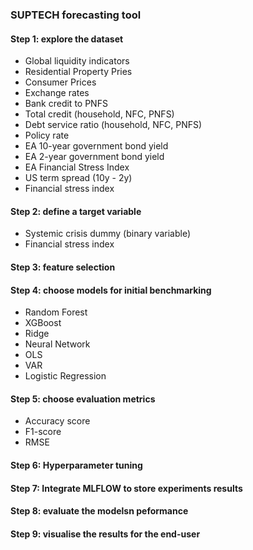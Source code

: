 ### SUPTECH forecasting tool
#### Step 1: explore the dataset
- Global liquidity indicators
- Residential Property Pries
- Consumer Prices
- Exchange rates
- Bank credit to PNFS
- Total credit (household, NFC, PNFS)
- Debt service ratio (household, NFC, PNFS)
- Policy rate
- EA 10-year government bond yield
- EA 2-year government bond yield
- EA Financial Stress Index
- US term spread (10y - 2y)
- Financial stress index

#### Step 2: define a target variable
- Systemic crisis dummy (binary variable)
- Financial stress index 

#### Step 3: feature selection
#### Step 4: choose models for initial benchmarking 
- Random Forest
- XGBoost
- Ridge
- Neural Network
- OLS
- VAR
- Logistic Regression

#### Step 5: choose evaluation metrics
- Accuracy score
- F1-score
- RMSE

#### Step 6: Hyperparameter tuning
#### Step 7: Integrate MLFLOW to store experiments results

#### Step 8: evaluate the modelsn peformance
#### Step 9: visualise the results for the end-user
